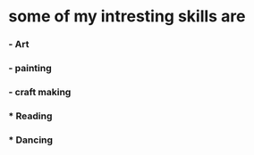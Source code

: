 # some of my intresting skills are
### - Art
### - painting
### - craft making
### * Reading
### * Dancing
